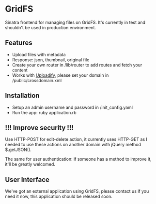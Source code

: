 # GridFS

Sinatra frontend for managing files on GridFS.
It's currently in test and shouldn't be used in production environment.

## Features

* Upload files with metadata
* Response: json, thumbnail, original file
* Create your own router in /lib/router to add routes and fetch your content
* Works with [Uploadify](http://www.uploadify.com/), please set your domain in /public/crossdomain.xml

## Installation

* Setup an admin username and password in /init_config.yaml
* Run the app: ruby application.rb

## !!! Improve security !!!

Use HTTP-POST for edit-delete action, it currently uses HTTP-GET as I needed to use these actions
on another domain with jQuery method $.getJSON().

The same for user authentication: if someone has a method to improve it, it'll be greatly welcomed.

## User Interface

We've got an external application using GridFS, please contact us if you need it now, this application
should be released soon.